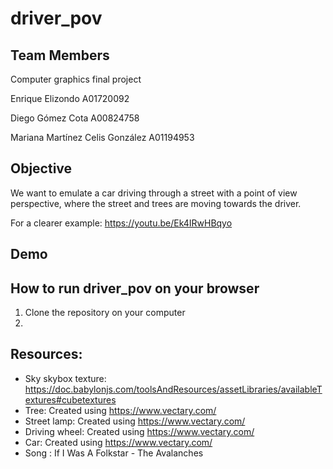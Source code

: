 # driver_pov

## Team Members
Computer graphics final project

Enrique Elizondo A01720092

Diego Gómez Cota A00824758

Mariana Martínez Celis González A01194953

## Objective

We want to emulate a car driving through a street with a point of view perspective,
where the street and trees are moving towards the driver.

For a clearer example: https://youtu.be/Ek4IRwHBqyo

## Demo

## How to run driver_pov on your browser
1) Clone the repository on your computer
2) 

## Resources:
- Sky skybox texture: https://doc.babylonjs.com/toolsAndResources/assetLibraries/availableTextures#cubetextures
- Tree: Created using https://www.vectary.com/
- Street lamp: Created using https://www.vectary.com/
- Driving wheel: Created using https://www.vectary.com/
- Car: Created using https://www.vectary.com/
- Song : If I Was A Folkstar - The Avalanches
